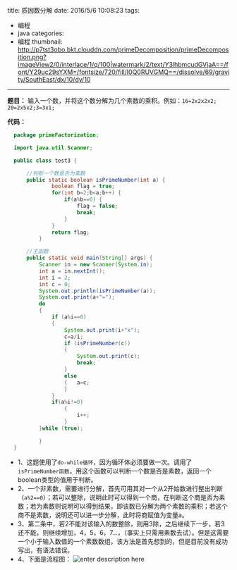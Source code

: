 title: 质因数分解
date: 2016/5/6 10:08:23
tags:
- 编程
- java
categories:
- 编程
thumbnail: http://p7tst3obo.bkt.clouddn.com/primeDecomposition/primeDecomposition.png?imageView2/0/interlace/1/q/100|watermark/2/text/Y3lhbmcudGVjaA==/font/Y29uc29sYXM=/fontsize/720/fill/I0Q0RUVGMQ==/dissolve/69/gravity/SouthEast/dx/10/dy/10
---

**题目：** 输入一个数，并将这个数分解为几个素数的乘积。例如：`16=2x2x2x2; 20=2x5x2;3=3x1;`

<!-- more -->

**代码：**
```java
  package primeFactorization;

  import java.util.Scanner;

  public class test3 {

      //判断一个数是否为素数
      public static boolean isPrimeNumber(int a) {
              boolean flag = true;
              for(int b=2;b<a;b++) {
                  if(a%b==0) {
                      flag = false;
                      break;
                  }
              }
              return flag;
          }

      //主函数
      public static void main(String[] args) {
          Scanner in = new Scanner(System.in);
          int a = in.nextInt();
          int i = 2;
          int c = 0;
          System.out.println(isPrimeNumber(a));
          System.out.print(a+"=");
          do
          {
              if (a%i==0)
              {
                  System.out.print(i+"x");
                  c=a/i;
                  if (isPrimeNumber(c))
                  {
                      System.out.print(c);
                      break;
                  }
                  else
                  {   a=c;
                  }
              }
              if(a%i!=0)
                  {
                      i++;
                  }
          }while (true);

          }
  }
```

+ 1、这题使用了`do-while循环`，因为循环体必须要做一次。调用了`isPrimeNumber函数`，用这个函数可以判断一个数是否是素数，返回一个boolean类型的值用于判断。
+ 2、一个非素数，需要进行分解，首先可用其对一个从2开始数进行整出判断（`a%2==0`）；若可以整除，说明此时可以得到一个商，在判断这个商是否为素数；若为素数则说明可以得到结果，即该数已分解为两个素数的乘积；若这个商不是素数，说明还可以进一步分解，此时将商赋值为变量a。
+ 3、第二条中，若2不能对该输入的数整除，则用3除，之后继续下一步，若3还不能，则继续增加，4，5，6，7...，（事实上只需用素数去试）。但是这需要一个小于输入数值的一个素数数组，该方法是首先想到的，但是目前没有成功写出，有语法错误。
+ 4、下面是流程图：
![enter description here](http://p7tst3obo.bkt.clouddn.com/primeDecomposition/primeDecomposition.png?imageView2/0/interlace/1/q/100|watermark/2/text/Y3lhbmcudGVjaA==/font/Y29uc29sYXM=/fontsize/720/fill/I0Q0RUVGMQ==/dissolve/69/gravity/SouthEast/dx/10/dy/10)
